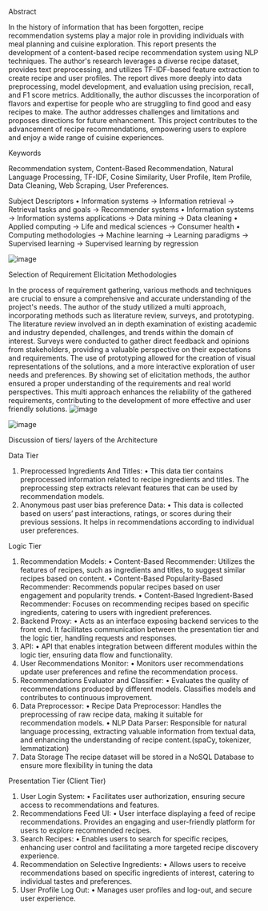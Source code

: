 Abstract

In the history of information that has been forgotten, recipe recommendation systems play a major role in providing individuals with meal planning and cuisine exploration. 
This report presents the development of a content-based recipe recommendation system using NLP techniques. The author's research leverages a diverse recipe dataset, provides text preprocessing, 
and utilizes TF-IDF-based feature extraction to create recipe and user profiles. The report dives more deeply into data preprocessing, model development, and evaluation using precision, recall, and F1 score metrics. 
Additionally, the author discusses the incorporation of flavors and expertise for people who are struggling to find good and easy recipes to make. The author addresses challenges and limitations and proposes directions for future enhancement. 
This project contributes to the advancement of recipe recommendations, empowering users to explore and enjoy a wide range of cuisine experiences.

Keywords

Recommendation system, Content-Based Recommendation, Natural Language Processing, TF-IDF, Cosine Similarity, User Profile, Item Profile, Data Cleaning, Web Scraping, User Preferences.


Subject Descriptors
•	Information systems → Information retrieval → Retrieval tasks and goals → Recommender systems
•	Information systems → Information systems applications → Data mining → Data cleaning
•	Applied computing → Life and medical sciences → Consumer health 
•	Computing methodologies → Machine learning → Learning paradigms → Supervised learning → Supervised learning by regression


![image](https://github.com/user-attachments/assets/52a8a13c-ef4a-4b84-83c0-e26140fd4668)

Selection of Requirement Elicitation Methodologies

In the process of requirement gathering, various methods and techniques are crucial to ensure a comprehensive and accurate understanding of the project's needs. The author of the study utilized a multi approach, 
incorporating methods such as literature review, surveys, and prototyping. The literature review involved an in depth examination of existing academic and industry depended, challenges, and trends within the domain of interest. 
Surveys were conducted to gather direct feedback and opinions from stakeholders, providing a valuable perspective on their expectations and requirements. 
The use of prototyping allowed for the creation of visual representations of the solutions, and a more interactive exploration of user needs and preferences. 
By showing set of elicitation methods, the author ensured a proper understanding of the requirements and real world perspectives. 
This multi approach enhances the reliability of the gathered requirements, contributing to the development of more effective and user friendly solutions.
![image](https://github.com/user-attachments/assets/78cced14-65e8-4183-8ba5-ec715025a00e)



![image](https://github.com/user-attachments/assets/11a73236-b811-40f5-9659-bca8ac9612cd)


Discussion of tiers/ layers of the Architecture

Data Tier
1.	Preprocessed Ingredients And Titles:
•	This data tier contains preprocessed information related to recipe ingredients and titles. The preprocessing step extracts relevant features that can be used by recommendation models.
2.	Anonymous past user bias preference Data:
•	This data is collected based on users’ past interactions, ratings, or scores during their previous sessions. It helps in recommendations according to individual user preferences.

Logic Tier
1.	Recommendation Models:
•	Content-Based Recommender: Utilizes the features of recipes, such as ingredients and titles, to suggest similar recipes based on content.
•	Content-Based Popularity-Based Recommender: Recommends popular recipes based on user engagement and popularity trends.
•	Content-Based Ingredient-Based Recommender: Focuses on recommending recipes based on specific ingredients, catering to users with ingredient preferences.
2.	Backend Proxy:
•	Acts as an interface exposing backend services to the front end. It facilitates communication between the presentation tier and the logic tier, handling requests and responses.
3.	API:
•	API that enables integration between different modules within the logic tier, ensuring data flow and functionality.
4.	User Recommendations Monitor:
•	Monitors user recommendations update user preferences and refine the recommendation process.
5.	Recommendations Evaluator and Classifier:
•	Evaluates the quality of recommendations produced by different models. Classifies models and contributes to continuous improvement.
6.	Data Preprocessor:
•	Recipe Data Preprocessor: Handles the preprocessing of raw recipe data, making it suitable for recommendation models.
•	NLP Data Parser: Responsible for natural language processing, extracting valuable information from textual data, and enhancing the understanding of recipe content.(spaCy, tokenizer, lemmatization)
7.	Data Storage
The recipe dataset will be stored in a NoSQL Database to ensure more flexibility in tuning the data

Presentation Tier (Client Tier)
1.	User Login System:
•	Facilitates user authorization, ensuring secure access to recommendations and features.
2.	Recommendations Feed UI:
•	User interface displaying a feed of recipe recommendations. Provides an engaging and user-friendly platform for users to explore recommended recipes.
3.	Search Recipes:
•	Enables users to search for specific recipes, enhancing user control and facilitating a more targeted recipe discovery experience.
4.	Recommendation on Selective Ingredients:
•	Allows users to receive recommendations based on specific ingredients of interest, catering to individual tastes and preferences.
5.	User Profile Log Out:
•	Manages user profiles and log-out, and secure user experience.

